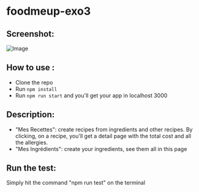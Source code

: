 # foodmeup-exo3


## Screenshot:
![Image](https://image.ibb.co/hrrBmm/mesrecettes.png)

## How to use :
- Clone the repo
- Run ```npm install```
- Run ```npm run start``` and you'll get your app in localhost 3000

## Description:
- "Mes Recettes": create recipes from ingredients and other recipes. By clicking,
on a recipe, you'll get a detail page with the total cost and all the allergies.
- "Mes Ingrédients": create your ingredients, see them all in this page

## Run the test:
Simply hit the command "npm run test" on the terminal
